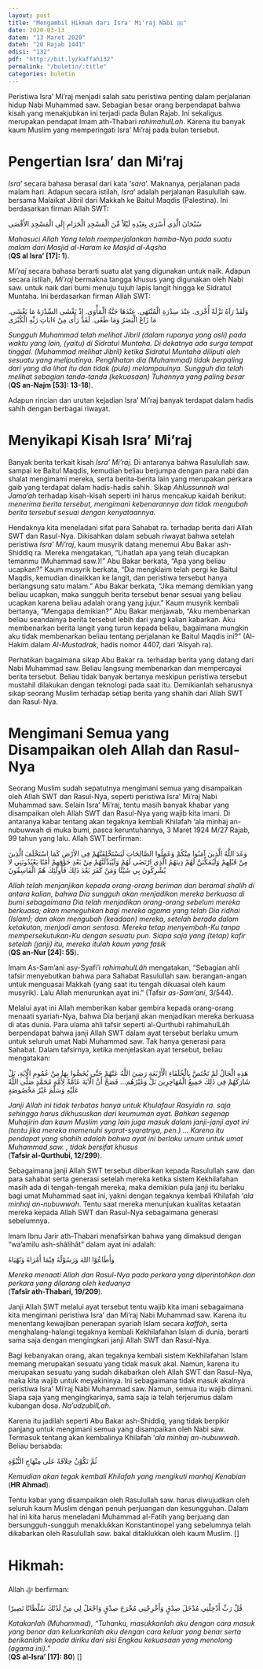 ```yaml
---
layout: post
title: "Mengambil Hikmah dari Isra' Mi'raj Nabi ﷺ"
date: 2020-03-13
datem: "13 Maret 2020"
dateh: "20 Rajab 1441"
edisi: "132"
pdf: "http://bit.ly/kaffah132"
permalink: "/buletin/:title"
categories: buletin
---
```


Peristiwa Isra’ Mi’raj menjadi salah satu peristiwa penting dalam perjalanan hidup Nabi Muhammad saw. Sebagian besar orang berpendapat bahwa kisah yang menakjubkan ini terjadi pada Bulan Rajab. Ini sekaligus merupakan pendapat Imam ath-Thabari *rahimahulLah*. Karena itu banyak kaum Muslim yang memperingati Isra’ Mi’raj pada bulan tersebut.

# Pengertian Isra’ dan Mi’raj

*Isra*’ secara bahasa berasal dari kata ‘*sara*’. Maknanya, perjalanan pada malam hari. Adapun secara istilah, *Isra*’ adalah perjalanan Rasulullah saw. bersama Malaikat Jibril dari Makkah ke Baitul Maqdis (Palestina). Ini berdasarkan firman Allah SWT:

<p class="text-right-arabic">
سُبْحَانَ الَّذِي أَسْرَى بِعَبْدِهِ لَيْلاً مِّنَ الْمَسْجِدِ الْحَرَامِ إِلَى الْمَسْجِدِ الأَقْصَى
</p>

<p class="text-right-arti">
<i>Mahasuci Allah Yang telah memperjalankan hamba-Nya pada suatu malam dari Masjid al-Haram ke Masjid al-Aqsha</i><br>
(<b>QS al Isra’ [17]: 1</b>).
</p>

*Mi’raj* secara bahasa berarti suatu alat yang digunakan untuk naik. Adapun secara istilah, *Mi’raj* bermakna tangga khusus yang digunakan oleh Nabi saw. untuk naik dari bumi menuju tujuh lapis langit hingga ke Sidratul Muntaha. Ini berdasarkan firman Allah SWT:

<p class="text-right-arabic">
وَلَقَدْ رَآهُ نَزْلَةً أُخْرَى. عِنْدَ سِدْرَةِ الْمُنْتَهَى. عِنْدَهَا جَنَّةُ الْمَأْوَى. إِذْ يَغْشَى السِّدْرَةَ مَا يَغْشَى. مَا زَاغَ الْبَصَرُ وَمَا طَغَى. لَقَدْ رَأَى مِنْ ءَايَاتِ رَبِّهِ الْكُبْرَى
</p>

<p class="text-right-arti">
<i>Sungguh Muhammad telah melihat Jibril (dalam rupanya yang asli) pada waktu yang lain, (yaitu) di Sidratul Muntaha. Di dekatnya ada surga tempat tinggal. (Muhammad melihat Jibril) ketika Sidratul Muntaha diliputi oleh sesuatu yang meliputinya. Penglihatan dia (Muhammad) tidak berpaling dari yang dia lihat itu dan tidak (pula) melampauinya. Sungguh dia telah melihat sebagian tanda-tanda (kekuasaan) Tuhannya yang paling besar</i><br>
(<b>QS an-Najm [53]: 13-18</b>).
</p>

Adapun rincian dan urutan kejadian Isra’ Mi’raj banyak terdapat dalam hadis sahih dengan berbagai riwayat.

# Menyikapi Kisah Isra’ Mi’raj

Banyak berita terkait kisah *Isra’ Mi’raj*. Di antaranya bahwa Rasulullah saw. sampai ke Baitul Maqdis, kemudian beliau berjumpa dengan para nabi dan shalat mengimami mereka, serta berita-berita lain yang merupakan perkara gaib yang terdapat dalam hadis-hadis sahih. Sikap *Ahlussunnah wal Jama’ah* terhadap kisah-kisah seperti ini harus mencakup kaidah berikut: *menerima berita tersebut, mengimani kebenarannya dan tidak mengubah berita tersebut sesuai dengan kenyataannya*.

Hendaknya kita meneladani sifat para Sahabat ra. terhadap berita dari Allah SWT dan Rasul-Nya. Dikisahkan dalam sebuah riwayat bahwa setelah peristiwa *Isra’ Mi’raj*, kaum musyrik datang menemui Abu Bakar ash-Shiddiq ra. Mereka mengatakan, “Lihatlah apa yang telah diucapkan temanmu (Muhammad saw.)!” Abu Bakar berkata, “Apa yang beliau ucapkan?” Kaum musyrik berkata, “Dia mengklaim telah pergi ke Baitul Maqdis, kemudian dinaikkan ke langit, dan peristiwa tersebut hanya berlangsung satu malam.” Abu Bakar berkata, “Jika memang demikian yang beliau ucapkan, maka sungguh berita tersebut benar sesuai yang beliau ucapkan karena beliau adalah orang yang jujur.” Kaum musyrik kembali bertanya, “Mengapa demikian?” Abu Bakar menjawab, “Aku membenarkan beliau seandainya berita tersebut lebih dari yang kalian kabarkan. Aku membenarkan berita langit yang turun kepada beliau, bagaimana mungkin aku tidak membenarkan beliau tentang perjalanan ke Baitul Maqdis ini?” (Al-Hakim dalam *Al-Mustadrak*, hadis nomor 4407, dari ‘Aisyah ra).

Perhatikan bagaimana sikap Abu Bakar ra. terhadap berita yang datang dari Nabi Muhammad saw. Beliau langsung membenarkan dan mempercayai berita tersebut. Beliau tidak banyak bertanya meskipun peristiwa tersebut mustahil dilakukan dengan teknologi pada saat itu. Demikianlah seharusnya sikap seorang Muslim terhadap setiap berita yang shahih dari Allah SWT dan Rasul-Nya.

# Mengimani Semua yang Disampaikan oleh Allah dan Rasul-Nya

Seorang Muslim sudah sepatutnya mengimani semua yang disampaikan oleh Allah SWT dan Rasul-Nya, seperti peristiwa Isra’ Mi’raj Nabi Muhammad saw. Selain Isra’ Mi’raj, tentu masih banyak khabar yang disampaikan oleh Allah SWT dan Rasul-Nya yang wajib kita imani. Di antaranya kabar tentang akan tegaknya kembali Khilafah ‘ala minhaj an-nubuwwah di muka bumi, pasca keruntuhannya, 3 Maret 1924 M/27 Rajab, 99 tahun yang lalu. Allah SWT berfirman:

<p class="text-right-arabic">
وَعَدَ اللَّهُ الَّذِينَ آمَنُوا مِنْكُمْ وَعَمِلُوا الصَّالِحَاتِ لَيَسْتَخْلِفَنَّهُمْ فِي الأرْضِ كَمَا اسْتَخْلَفَ الَّذِينَ مِنْ قَبْلِهِمْ وَلَيُمَكِّنَنَّ لَهُمْ دِينَهُمُ الَّذِي ارْتَضَى لَهُمْ وَلَيُبَدِّلَنَّهُمْ مِنْ بَعْدِ خَوْفِهِمْ أَمْنًا يَعْبُدُونَنِي لا يُشْرِكُونَ بِي شَيْئًا وَمَنْ كَفَرَ بَعْدَ ذَلِكَ فَأُولَئِكَ هُمُ الْفَاسِقُونَ
</p>

<p class="text-right-arti">
<i>Allah telah menjanjikan kepada orang-orang beriman dan beramal shalih di antara kalian, bahwa Dia sungguh akan menjadikan mereka berkuasa di bumi sebagaimana Dia telah menjadikan orang-orang sebelum mereka berkuasa; akan meneguhkan bagi mereka agama yang telah Dia ridhai (Islam); dan akan mengubah (keadaan) mereka, setelah berada dalam ketakutan, menjadi aman sentosa. Mereka tetap menyembah-Ku tanpa mempersekutukan-Ku dengan sesuatu pun. Siapa saja yang (tetap) kafir setelah (janji) itu, mereka itulah kaum yang fasik</i><br>
(<b>QS an-Nur [24]: 55</b>).
</p>

Imam As-Sam’ani asy-Syafi’i *rahimahulLâh* mengatakan, “Sebagian ahli tafsir menyebutkan bahwa para Sahabat Rasulullah saw. berangan-angan untuk menguasai Makkah (yang saat itu tengah dikuasai oleh kaum musyrik). Lalu Allah menurunkan ayat ini.” (Tafsir *as-Sam’ani*, 3/544).

Melalui ayat ini Allah memberikan kabar gembira kepada orang-orang menaati syariah-Nya, bahwa Dia berjanji akan menjadikan mereka berkuasa di atas dunia. Para ulama ahli tafsir seperti al-Qurthubi rahimahulLâh berpendapat bahwa janji Allah SWT dalam ayat tersebut berlaku umum untuk seluruh umat Nabi Muhammad saw. Tak hanya generasi para Sahabat. Dalam tafsirnya, ketika menjelaskan ayat tersebut, beliau mengatakan:

<p class="text-right-arabic">
هَذِهِ الْحَالُ لَمْ تَخْتَصَّ بِالْخُلَفَاءِ الْأَرْبَعَةِ رَضِيَ اللَّهُ عَنْهُمْ حَتَّى يُخَصُّوا بِهَا مِنْ عُمُومِ الْآيَةِ، بَلْ شَارَكَهُمْ فِي ذَلِكَ جَمِيعُ الْمُهَاجِرِينَ بَلْ وَغَيْرُهُم… فَصَحَّ أَنَّ الْآيَةَ عَامَّةٌ لِأُمَّةِ مُحَمَّدٍ صَلَّى اللَّهُ عَلَيْهِ وَسَلَّمَ غَيْرُ مَخْصُوصَةٍ
</p>

<p class="text-right-arti">
<i>Janji Allah ini tidak terbatas hanya untuk Khulafaur Rasyidin ra. saja sehingga harus dikhususkan dari keumuman ayat. Bahkan segenap Muhajirin dan kaum Muslim yang lain juga masuk dalam janji-janji ayat ini (tentu jika mereka memenuhi syarat-syaratnya, pen.) … Karena itu pendapat yang shahih adalah bahwa ayat ini berlaku umum untuk umat Muhammad saw. , tidak bersifat khusus</i><br>
(<b>Tafsir al-Qurthubi, 12/299</b>).
</p>

Sebagaimana janji Allah SWT tersebut diberikan kepada Rasulullah saw. dan para sahabat serta generasi setelah mereka ketika sistem Kekhilafahan masih ada di tengah-tengah mereka, maka demikian pula janji itu berlaku bagi umat Muhammad saat ini, yakni dengan tegaknya kembali Khilafah ‘*ala minhaj an-nubuwwah*. Tentu saat mereka menunjukan kualitas ketaatan mereka kepada Allah SWT dan Rasul-Nya sebagaimana generasi sebelumnya.

Imam Ibnu Jarir ath-Thabari menafsirkan bahwa yang dimaksud dengan “wa’amilu ash-shâlihât” dalam ayat ini adalah:

<p class="text-right-arabic">
وَأَطَاعُوْا اللهَ وَرَسُوْلًهُ فِيْمَا أَمْرَاهُ وَنًهْيَاهُ
</p>

<p class="text-right-arti">
<i>Mereka menaati Allah dan Rasul-Nya pada perkara yang diperintahkan dan perkara yang dilarang oleh keduanya</i><br>
(<b>Tafsîr ath-Thabari, 19/209</b>).
</p>

Janji Allah SWT melalui ayat tersebut tentu wajib kita imani sebagaimana kita mengimani peristiwa Isra’ dan Mi’raj Nabi Muhammad saw. Karena itu menentang kewajiban penerapan syariah Islam secara *kaffah*, serta menghalang-halangi tegaknya kembali Kekhilafahan Islam di dunia, berarti sama saja dengan mengingkari janji Allah SWT dan Rasul-Nya.

Bagi kebanyakan orang, akan tegaknya kembali sistem Kekhilafahan Islam memang merupakan sesuatu yang tidak masuk akal. Namun, karena itu merupakan sesuatu yang sudah dikabarkan oleh Allah SWT dan Rasul-Nya, maka kita wajib untuk meyakininya. Ini sebagaimana tidak masuk akalnya peristiwa Isra’ Mi’raj Nabi Muhammad saw. Namun, semua itu wajib diimani. Siapa saja yang mengingkarinya, sama saja ia telah terjerumus dalam kubangan dosa. *Na’udzubilLah*.

Karena itu jadilah seperti Abu Bakar ash-Shiddiq, yang tidak berpikir panjang untuk mengimani semua yang disampaikan oleh Nabi saw. Termasuk tentang akan kembalinya Khilafah ‘*ala minhaj an-nubuwwah*. Beliau bersabda:

<p class="text-right-arabic">
ثُمَّ تَكُوْنُ خِلاَفَةً عَلَى مِنْهَاجِ النُّبُوَّةِ
</p>

<p class="text-right-arti">
<i>Kemudian akan tegak kembali Khilafah yang mengikuti manhaj Kenabian</i><br>
(<b>HR Ahmad</b>).
</p>

Tentu kabar yang disampaikan oleh Rasulullah saw. harus diwujudkan oleh seluruh kaum Muslim dengan penuh perjuangan dan kesungguhan. Dalam hal ini kita harus meneladani Muhammad al-Fatih yang berjuang dan bersungguh-sungguh menaklukkan Konstantinopel yang sebelumnya telah dikabarkan oleh Rasulullah saw. bakal ditaklukkan oleh kaum Muslim. []

<!-- HIKMAH -->
<div class="card mt-5">
  <div class="card-header">
  <h1>Hikmah:</h1>
  </div>

  <div class="card-body">
  <p class="text-center">
  Allah ﷻ  berfirman:
  </p>

  <p class="text-center-arabic">
  قُلْ رَبِّ أَدْخِلْنِي مُدْخَلَ صِدْقٍ وَأَخْرِجْنِي مُخْرَجَ صِدْقٍ وَاجْعَلْ لِي مِنْ لَدُنْكَ سُلْطَانًا نَصِيرًا
  </p>

  <p class="text-center">
  <i>Katakanlah (Muhammad), “Tuhanku, masukkanlah aku dengan cara masuk yang benar dan keluarkanlah aku dengan cara keluar yang benar serta berikanlah kepada diriku dari sisi Engkau kekuasaan yang menolong (agama ini).”</i><br>
  (<b>QS al-Isra’ [17]: 80</b>) []
  </p>
  </div>
</div>
<!-- END HIKMAH -->
